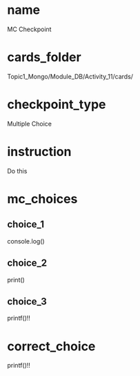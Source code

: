 # name
MC Checkpoint

# cards_folder
Topic1_Mongo/Module_DB/Activity_11/cards/

# checkpoint_type
Multiple Choice

# instruction
Do this      

# mc_choices

## choice_1
console.log()

## choice_2
print()

## choice_3
printf()!!

# correct_choice
printf()!!